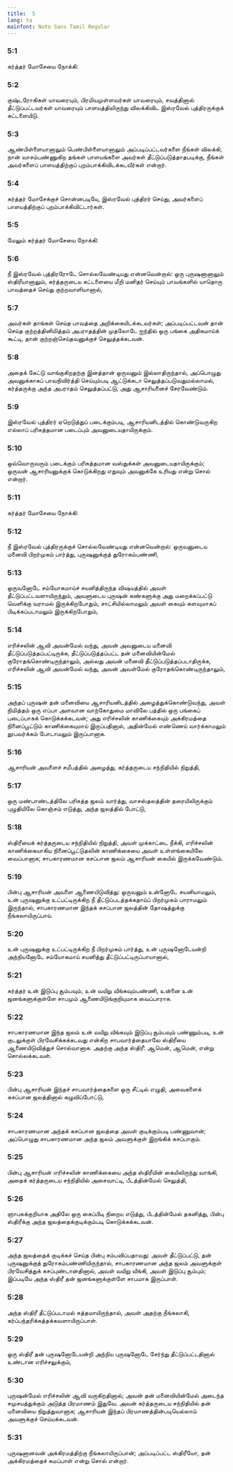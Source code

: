```yaml
---
title:  5
lang: ta
mainfont: Noto Sans Tamil Regular
---
```


###  5:1

கர்த்தர் மோசேயை நோக்கி:

###  5:2

குஷ்டரோகிகள் யாவரையும், பிரமியமுள்ளவர்கள் யாவரையும், சவத்தினால் தீட்டுப்பட்டவர்கள் யாவரையும் பாளயத்திலிருந்து விலக்கிவிட இஸ்ரவேல் புத்திரருக்குக் கட்டளையிடு.

###  5:3

ஆண்பிள்ளையானாலும் பெண்பிள்ளையானாலும் அப்படிப்பட்டவர்களை நீங்கள் விலக்கி, நான் வாசம்பண்ணுகிற தங்கள் பாளயங்களை அவர்கள் தீட்டுப்படுத்தாதபடிக்கு, நீங்கள் அவர்களைப் பாளயத்திற்குப் புறம்பாக்கிவிடக்கடவீர்கள் என்றார்.

###  5:4

கர்த்தர் மோசேக்குச் சொன்னபடியே, இஸ்ரவேல் புத்திரர் செய்து, அவர்களைப் பாளயத்திற்குப் புறம்பாக்கிவிட்டார்கள்.

###  5:5

மேலும் கர்த்தர் மோசேயை நோக்கி:

###  5:6

நீ இஸ்ரவேல் புத்திரரோடே சொல்லவேண்டியது என்னவென்றால்: ஒரு புருஷனானாலும் ஸ்திரீயானாலும், கர்த்தருடைய கட்டளையை மீறி மனிதர் செய்யும் பாவங்களில் யாதொரு பாவத்தைச் செய்து குற்றவாளியானால்,

###  5:7

அவர்கள் தாங்கள் செய்த பாவத்தை அறிக்கையிடக்கடவர்கள்; அப்படிப்பட்டவன் தான் செய்த குற்றத்தினிமித்தம் அபராதத்தின் முதலோடே ஐந்தில் ஒரு பங்கை அதிகமாய்க் கூட்டி, தான் குற்றஞ்செய்தவனுக்குச் செலுத்தக்கடவன்.

###  5:8

அதைக் கேட்டு வாங்குகிறதற்கு இனத்தான் ஒருவனும் இல்லாதிருந்தால், அப்பொழுது அவனுக்காகப் பாவநிவிர்த்தி செய்யும்படி ஆட்டுக்கடா செலுத்தப்படுவதுமல்லாமல், கர்த்தருக்கு அந்த அபராதம் செலுத்தப்பட்டு, அது ஆசாரியனைச் சேரவேண்டும்.

###  5:9

இஸ்ரவேல் புத்திரர் ஏறெடுத்துப் படைக்கும்படி, ஆசாரியனிடத்தில் கொண்டுவருகிற எல்லாப் பரிசுத்தமான படைப்பும் அவனுடையதாயிருக்கும்.

###  5:10

ஒவ்வொருவரும் படைக்கும் பரிசுத்தமான வஸ்துக்கள் அவனுடையதாயிருக்கும்; ஒருவன் ஆசாரியனுக்குக் கொடுக்கிறது எதுவும் அவனுக்கே உரியது என்று சொல் என்றார்.

###  5:11

கர்த்தர் மோசேயை நோக்கி:

###  5:12

நீ இஸ்ரவேல் புத்திரருக்குச் சொல்லவேண்டியது என்னவென்றால்: ஒருவனுடைய மனைவி பிறர்முகம் பார்த்து, புருஷனுக்குத் துரோகம்பண்ணி,

###  5:13

ஒருவனோடே சம்யோகமாய்ச் சயனித்திருந்த விஷயத்தில் அவள் தீட்டுப்பட்டவளாயிருந்தும், அவளுடைய புருஷன் கண்களுக்கு அது மறைக்கப்பட்டு வெளிக்கு வராமல் இருக்கிறபோதும், சாட்சியில்லாமலும் அவள் கையும் களவுமாகப் பிடிக்கப்படாமலும் இருக்கிறபோதும்,

###  5:14

எரிச்சலின் ஆவி அவன்மேல் வந்து, அவன் அவனுடைய மனைவி தீட்டுப்படுத்தப்பட்டிருக்க, தீட்டுப்படுத்தப்பட்ட தன் மனைவியின்மேல் குரோதங்கொண்டிருந்தாலும், அல்லது அவன் மனைவி தீட்டுப்படுத்தப்படாதிருக்க, எரிச்சலின் ஆவி அவன்மேல் வந்து, அவன் அவள்மேல் குரோதங்கொண்டிருந்தாலும்,

###  5:15

அந்தப் புருஷன் தன் மனைவியை ஆசாரியனிடத்தில் அழைத்துக்கொண்டுவந்து, அவள் நிமித்தம் ஒரு எப்பா அளவான வாற்கோதுமை மாவிலே பத்தில் ஒரு பங்கைப் படைப்பாகக் கொடுக்கக்கடவன்; அது எரிச்சலின் காணிக்கையும் அக்கிரமத்தை நினைப்பூட்டும் காணிக்கையுமாய் இருப்பதினால், அதின்மேல் எண்ணெய் வார்க்காமலும் தூபவர்க்கம் போடாமலும் இருப்பானாக.

###  5:16

ஆசாரியன் அவளைச் சமீபத்தில் அழைத்து, கர்த்தருடைய சந்நிதியில் நிறுத்தி,

###  5:17

ஒரு மண்பாண்டத்திலே பரிசுத்த ஜலம் வார்த்து, வாசஸ்தலத்தின் தரையிலிருக்கும் புழுதியிலே கொஞ்சம் எடுத்து, அந்த ஜலத்தில் போட்டு,

###  5:18

ஸ்திரீயைக் கர்த்தருடைய சந்நிதியில் நிறுத்தி, அவள் முக்காட்டை நீக்கி, எரிச்சலின் காணிக்கையாகிய நினைப்பூட்டுதலின் காணிக்கையை அவள் உள்ளங்கையிலே வைப்பானாக; சாபகாரணமான கசப்பான ஜலம் ஆசாரியன் கையில் இருக்கவேண்டும்.

###  5:19

பின்பு ஆசாரியன் அவளை ஆணையிடுவித்து: ஒருவனும் உன்னோடே சயனியாமலும், உன் புருஷனுக்கு உட்பட்டிருக்கிற நீ தீட்டுப்படத்தக்கதாய்ப் பிறர்முகம் பாராமலும் இருந்தால், சாபகாரணமான இந்தக் கசப்பான ஜலத்தின் தோஷத்துக்கு நீங்கலாயிருப்பாய்.

###  5:20

உன் புருஷனுக்கு உட்பட்டிருக்கிற நீ பிறர்முகம் பார்த்து, உன் புருஷனோடேயன்றி அந்நியனோடே சம்யோகமாய் சயனித்து தீட்டுப்பட்டிருப்பாயானால்,

###  5:21

கர்த்தர் உன் இடுப்பு சூம்பவும், உன் வயிறு வீங்கவும்பண்ணி, உன்னை உன் ஜனங்களுக்குள்ளே சாபமும் ஆணையிடுங்குறியுமாக வைப்பாராக.

###  5:22

சாபகாரணமான இந்த ஜலம் உன் வயிறு வீங்கவும் இடுப்பு சூம்பவும் பண்ணும்படி, உன் குடலுக்குள் பிரவேசிக்கக்கடவது என்கிற சாபவார்த்தையாலே ஸ்திரீயை ஆணையிடுவித்துச் சொல்வானாக. அதற்கு அந்த ஸ்திரீ: ஆமென், ஆமென், என்று சொல்லக்கடவள்.

###  5:23

பின்பு ஆசாரியன் இந்தச் சாபவார்த்தைகளை ஒரு சீட்டில் எழுதி, அவைகளைக் கசப்பான ஜலத்தினால் கழுவிப்போட்டு,

###  5:24

சாபகாரணமான அந்தக் கசப்பான ஜலத்தை அவள் குடிக்கும்படி பண்ணுவான்; அப்பொழுது சாபகாரணமான அந்த ஜலம் அவளுக்குள் இறங்கிக் கசப்பாகும்.

###  5:25

பின்பு ஆசாரியன் எரிச்சலின் காணிக்கையை அந்த ஸ்திரீயின் கையிலிருந்து வாங்கி, அதைக் கர்த்தருடைய சந்நிதியில் அசைவாட்டி, பீடத்தின்மேல் செலுத்தி,

###  5:26

ஞாபகக்குறியாக அதிலே ஒரு கைப்பிடி நிறைய எடுத்து, பீடத்தின்மேல் தகனித்து, பின்பு ஸ்திரீக்கு அந்த ஜலத்தைக்குடிக்கும்படி கொடுக்கக்கடவன்.

###  5:27

அந்த ஜலத்தைக் குடிக்கச் செய்த பின்பு சம்பவிப்பதாவது: அவள் தீட்டுப்பட்டு, தன் புருஷனுக்குத் துரோகம்பண்ணியிருந்தால், சாபகாரணமான அந்த ஜலம் அவளுக்குள் பிரவேசித்துக் கசப்புண்டானதினால், அவள் வயிறு வீங்கி, அவள் இடுப்பு சூம்பும்; இப்படியே அந்த ஸ்திரீ தன் ஜனங்களுக்குள்ளே சாபமாக இருப்பாள்.

###  5:28

அந்த ஸ்திரீ தீட்டுப்படாமல் சுத்தமாயிருந்தால், அவள் அதற்கு நீங்கலாகி, கர்ப்பந்தரிக்கத்தக்கவளாயிருப்பாள்.

###  5:29

ஒரு ஸ்திரீ தன் புருஷனோடேயன்றி அந்நிய புருஷனோடே சேர்ந்து தீட்டுப்பட்டதினால் உண்டான எரிச்சலுக்கும்,

###  5:30

புருஷன்மேல் எரிச்சலின் ஆவி வருகிறதினால், அவன் தன் மனைவியின்மேல் அடைந்த சமுசயத்துக்கும் அடுத்த பிரமாணம் இதுவே. அவன் கர்த்தருடைய சந்நிதியில் தன் மனைவியை நிறுத்துவானாக; ஆசாரியன் இந்தப் பிரமாணத்தின்படியெல்லாம் அவளுக்குச் செய்யக்கடவன்.

###  5:31

புருஷனானவன் அக்கிரமத்திற்கு நீங்கலாயிருப்பான்; அப்படிப்பட்ட ஸ்திரீயோ, தன் அக்கிரமத்தைச் சுமப்பாள் என்று சொல் என்றார்.

